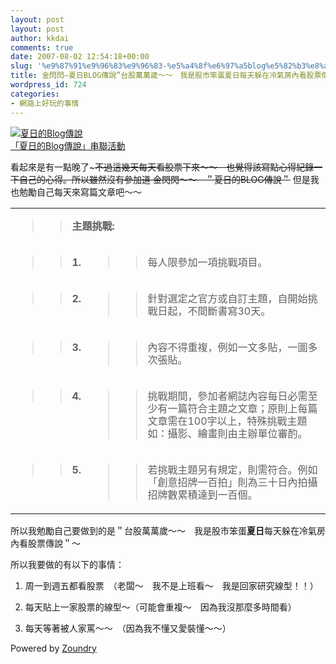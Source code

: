 ```yaml
---
layout: post
layout: post
author: kkdai
comments: true
date: 2007-08-02 12:54:18+00:00
slug: '%e9%87%91%e9%96%83%e9%96%83-%e5%a4%8f%e6%97%a5blog%e5%82%b3%e8%aa%aa%e5%8f%b0%e8%82%a1%e8%90%ac%e8%90%ac%e6%ad%b2%ef%bd%9e%ef%bd%9e%e3%80%80%e6%88%91%e6%98%af%e8%82%a1%e5%b8%82%e7%ac%a8%e8%9b%8b'
title: 金閃閃—夏日BLOG傳說”台股萬萬歲～～　我是股市笨蛋夏日每天躲在冷氣房內看股票傳說”
wordpress_id: 724
categories:
- 網路上好玩的事情
---
```



[![夏日的Blog傳說](http://blog.roodo.com/summer2007/2026b6b7.gif)](http://summer.blog.roodo.com)[  
「夏日的Blog傳說」串聯活動](http://summer.blog.roodo.com/tagging)


  
看起來是有一點晚了~~~不過這幾天每天看股票下來～～　也覺得該寫點心得紀錄一下自己的心得。所以雖然沒有參加道 金閃閃～～　＂夏日的BLOG傳說＂~~ 但是我也勉勵自己每天來寫篇文章吧～～


<table cellpadding="3" width="100%" border="0" cellspacing="0" class="f12" >
<tbody >
<tr >

<td colspan="2" style="line-height:125%;" align="left" valign="top" >


<blockquote>

> 
> **主題挑戰:**
> 
> 
</blockquote>



</td>
</tr>
<tr >

<td style="line-height:125%;" align="left" valign="top" >


<blockquote>

> 
> **1.**
> 
> 
</blockquote>



</td>

<td style="line-height:125%;" align="left" >


<blockquote>

> 
> 每人限參加一項挑戰項目。
> 
> 
</blockquote>



</td>
</tr>
<tr >

<td width="10" style="line-height:125%;" align="left" valign="top" >


<blockquote>

> 
> **2.**
> 
> 
</blockquote>



</td>

<td style="line-height:125%;" align="left" >


<blockquote>

> 
> 針對選定之官方或自訂主題，自開始挑戰日起，不間斷書寫30天。
> 
> 
</blockquote>



</td>
</tr>
<tr >

<td width="10" style="line-height:125%;" align="left" valign="top" >


<blockquote>

> 
> **3.**
> 
> 
</blockquote>



</td>

<td style="line-height:125%;" align="left" >


<blockquote>

> 
> 內容不得重複，例如一文多貼，一圖多次張貼。
> 
> 
</blockquote>



</td>
</tr>
<tr >

<td width="10" style="line-height:125%;" align="left" valign="top" >


<blockquote>

> 
> **4.**
> 
> 
</blockquote>



</td>

<td style="line-height:125%;" align="left" >


<blockquote>

> 
> 挑戰期間，參加者網誌內容每日必需至少有一篇符合主題之文章；原則上每篇文章需在100字以上，特殊挑戰主題如：攝影、繪畫則由主辦單位審酌。
> 
> 
</blockquote>



</td>
</tr>
<tr >

<td width="10" style="line-height:125%;" align="left" valign="top" >


<blockquote>

> 
> **5.**
> 
> 
</blockquote>



</td>

<td style="line-height:125%;" align="left" >


<blockquote>

> 
> 若挑戰主題另有規定，則需符合。例如「創意招牌一百拍」則為三十日內拍攝招牌數累積達到一百個。
> 
> 
</blockquote>



</td>
</tr>
</tbody>
</table>


所以我勉勵自己要做到的是＂台股萬萬歲～～　我是股市笨蛋**夏日**每天躲在冷氣房內看股票傳說＂～




所以我要做的有以下的事情：






  1. 周一到週五都看股票　（老闆～　我不是上班看～　我是回家研究線型！！）


  2. 每天貼上一家股票的線型～（可能會重複～　因為我沒那麼多時間看）


  3. 每天等著被人家罵～～　（因為我不懂又愛裝懂～～）


  


Powered by [Zoundry](http://www.zoundry.com)
